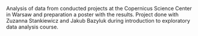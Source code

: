 Analysis of data from conducted projects at the Copernicus Science Center in Warsaw and preparation a poster with the results.
Project done with Zuzanna Stankiewicz and Jakub Bazyluk during introduction to exploratory data analysis course.
